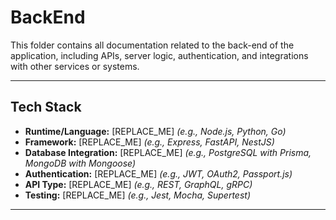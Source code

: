 # BackEnd

This folder contains all documentation related to the back-end of the application, including APIs, server logic, authentication, and integrations with other services or systems.

---

## Tech Stack

- **Runtime/Language:** [REPLACE_ME] *(e.g., Node.js, Python, Go)*
- **Framework:** [REPLACE_ME] *(e.g., Express, FastAPI, NestJS)*
- **Database Integration:** [REPLACE_ME] *(e.g., PostgreSQL with Prisma, MongoDB with Mongoose)*
- **Authentication:** [REPLACE_ME] *(e.g., JWT, OAuth2, Passport.js)*
- **API Type:** [REPLACE_ME] *(e.g., REST, GraphQL, gRPC)*
- **Testing:** [REPLACE_ME] *(e.g., Jest, Mocha, Supertest)*

---